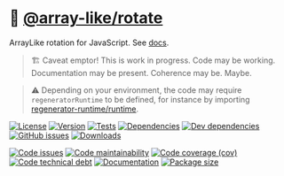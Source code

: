 :carousel_horse: [@array-like/rotate](https://array-like.github.io/rotate)
==

ArrayLike rotation for JavaScript.
See [docs](https://array-like.github.io/rotate/index.html).

> :building_construction: Caveat emptor! This is work in progress. Code may be
> working. Documentation may be present. Coherence may be. Maybe.

> :warning: Depending on your environment, the code may require
> `regeneratorRuntime` to be defined, for instance by importing
> [regenerator-runtime/runtime](https://www.npmjs.com/package/regenerator-runtime).

[![License](https://img.shields.io/github/license/array-like/rotate.svg)](https://raw.githubusercontent.com/array-like/rotate/main/LICENSE)
[![Version](https://img.shields.io/npm/v/@array-like/rotate.svg)](https://www.npmjs.org/package/@array-like/rotate)
[![Tests](https://img.shields.io/github/workflow/status/array-like/rotate/ci:test?event=push&label=tests)](https://github.com/array-like/rotate/actions/workflows/ci:test.yml?query=branch:main)
[![Dependencies](https://img.shields.io/david/array-like/rotate.svg)](https://david-dm.org/array-like/rotate)
[![Dev dependencies](https://img.shields.io/david/dev/array-like/rotate.svg)](https://david-dm.org/array-like/rotate?type=dev)
[![GitHub issues](https://img.shields.io/github/issues/array-like/rotate.svg)](https://github.com/array-like/rotate/issues)
[![Downloads](https://img.shields.io/npm/dm/@array-like/rotate.svg)](https://www.npmjs.org/package/@array-like/rotate)

[![Code issues](https://img.shields.io/codeclimate/issues/array-like/rotate.svg)](https://codeclimate.com/github/array-like/rotate/issues)
[![Code maintainability](https://img.shields.io/codeclimate/maintainability/array-like/rotate.svg)](https://codeclimate.com/github/array-like/rotate/trends/churn)
[![Code coverage (cov)](https://img.shields.io/codecov/c/gh/array-like/rotate/main.svg)](https://codecov.io/gh/array-like/rotate)
[![Code technical debt](https://img.shields.io/codeclimate/tech-debt/array-like/rotate.svg)](https://codeclimate.com/github/array-like/rotate/trends/technical_debt)
[![Documentation](https://array-like.github.io/rotate/badge.svg)](https://array-like.github.io/rotate/source.html)
[![Package size](https://img.shields.io/bundlephobia/minzip/@array-like/rotate)](https://bundlephobia.com/result?p=@array-like/rotate)
